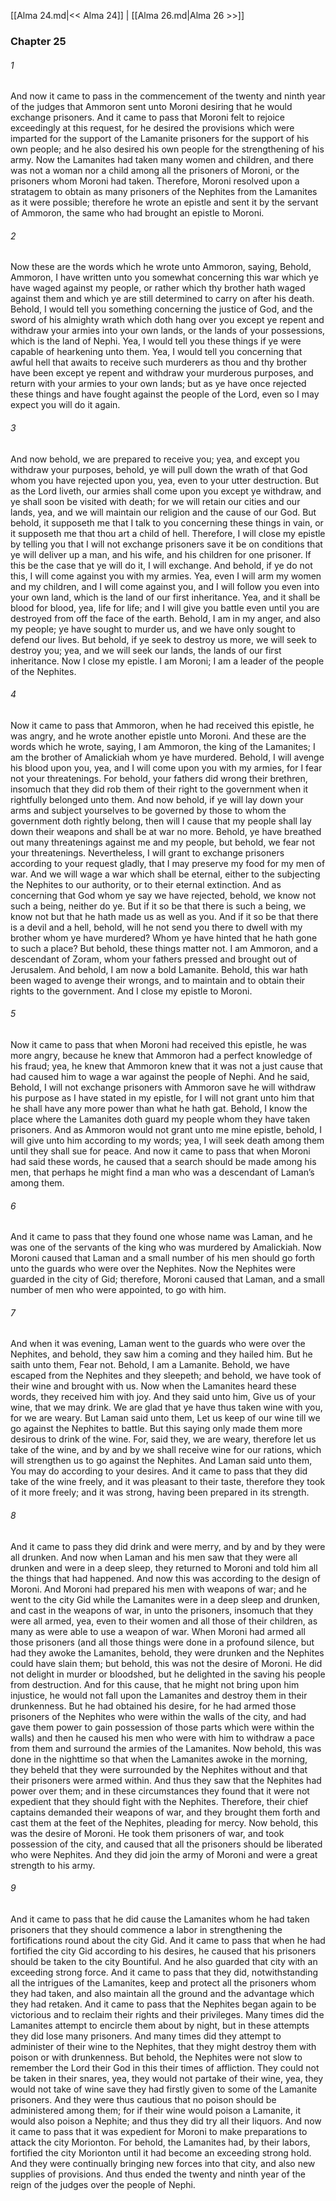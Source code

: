 [[Alma 24.md|<< Alma 24]]  |  [[Alma 26.md|Alma 26 >>]]

### Chapter 25
###### 1
And now it came to pass in the commencement of the twenty and ninth year of the judges that Ammoron sent unto Moroni desiring that he would exchange prisoners. And it came to pass that Moroni felt to rejoice exceedingly at this request, for he desired the provisions which were imparted for the support of the Lamanite prisoners for the support of his own people; and he also desired his own people for the strengthening of his army. Now the Lamanites had taken many women and children, and there was not a woman nor a child among all the prisoners of Moroni, or the prisoners whom Moroni had taken. Therefore, Moroni resolved upon a stratagem to obtain as many prisoners of the Nephites from the Lamanites as it were possible; therefore he wrote an epistle and sent it by the servant of Ammoron, the same who had brought an epistle to Moroni.

###### 2
Now these are the words which he wrote unto Ammoron, saying, Behold, Ammoron, I have written unto you somewhat concerning this war which ye have waged against my people, or rather which thy brother hath waged against them and which ye are still determined to carry on after his death. Behold, I would tell you something concerning the justice of God, and the sword of his almighty wrath which doth hang over you except ye repent and withdraw your armies into your own lands, or the lands of your possessions, which is the land of Nephi. Yea, I would tell you these things if ye were capable of hearkening unto them. Yea, I would tell you concerning that awful hell that awaits to receive such murderers as thou and thy brother have been except ye repent and withdraw your murderous purposes, and return with your armies to your own lands; but as ye have once rejected these things and have fought against the people of the Lord, even so I may expect you will do it again.

###### 3
And now behold, we are prepared to receive you; yea, and except you withdraw your purposes, behold, ye will pull down the wrath of that God whom you have rejected upon you, yea, even to your utter destruction. But as the Lord liveth, our armies shall come upon you except ye withdraw, and ye shall soon be visited with death; for we will retain our cities and our lands, yea, and we will maintain our religion and the cause of our God. But behold, it supposeth me that I talk to you concerning these things in vain, or it supposeth me that thou art a child of hell. Therefore, I will close my epistle by telling you that I will not exchange prisoners save it be on conditions that ye will deliver up a man, and his wife, and his children for one prisoner. If this be the case that ye will do it, I will exchange. And behold, if ye do not this, I will come against you with my armies. Yea, even I will arm my women and my children, and I will come against you, and I will follow you even into your own land, which is the land of our first inheritance. Yea, and it shall be blood for blood, yea, life for life; and I will give you battle even until you are destroyed from off the face of the earth. Behold, I am in my anger, and also my people; ye have sought to murder us, and we have only sought to defend our lives. But behold, if ye seek to destroy us more, we will seek to destroy you; yea, and we will seek our lands, the lands of our first inheritance. Now I close my epistle. I am Moroni; I am a leader of the people of the Nephites.

###### 4
Now it came to pass that Ammoron, when he had received this epistle, he was angry, and he wrote another epistle unto Moroni. And these are the words which he wrote, saying, I am Ammoron, the king of the Lamanites; I am the brother of Amalickiah whom ye have murdered. Behold, I will avenge his blood upon you, yea, and I will come upon you with my armies, for I fear not your threatenings. For behold, your fathers did wrong their brethren, insomuch that they did rob them of their right to the government when it rightfully belonged unto them. And now behold, if ye will lay down your arms and subject yourselves to be governed by those to whom the government doth rightly belong, then will I cause that my people shall lay down their weapons and shall be at war no more. Behold, ye have breathed out many threatenings against me and my people, but behold, we fear not your threatenings. Nevertheless, I will grant to exchange prisoners according to your request gladly, that I may preserve my food for my men of war. And we will wage a war which shall be eternal, either to the subjecting the Nephites to our authority, or to their eternal extinction. And as concerning that God whom ye say we have rejected, behold, we know not such a being, neither do ye. But if it so be that there is such a being, we know not but that he hath made us as well as you. And if it so be that there is a devil and a hell, behold, will he not send you there to dwell with my brother whom ye have murdered? Whom ye have hinted that he hath gone to such a place? But behold, these things matter not. I am Ammoron, and a descendant of Zoram, whom your fathers pressed and brought out of Jerusalem. And behold, I am now a bold Lamanite. Behold, this war hath been waged to avenge their wrongs, and to maintain and to obtain their rights to the government. And I close my epistle to Moroni.

###### 5
Now it came to pass that when Moroni had received this epistle, he was more angry, because he knew that Ammoron had a perfect knowledge of his fraud; yea, he knew that Ammoron knew that it was not a just cause that had caused him to wage a war against the people of Nephi. And he said, Behold, I will not exchange prisoners with Ammoron save he will withdraw his purpose as I have stated in my epistle, for I will not grant unto him that he shall have any more power than what he hath gat. Behold, I know the place where the Lamanites doth guard my people whom they have taken prisoners. And as Ammoron would not grant unto me mine epistle, behold, I will give unto him according to my words; yea, I will seek death among them until they shall sue for peace. And now it came to pass that when Moroni had said these words, he caused that a search should be made among his men, that perhaps he might find a man who was a descendant of Laman’s among them.

###### 6
And it came to pass that they found one whose name was Laman, and he was one of the servants of the king who was murdered by Amalickiah. Now Moroni caused that Laman and a small number of his men should go forth unto the guards who were over the Nephites. Now the Nephites were guarded in the city of Gid; therefore, Moroni caused that Laman, and a small number of men who were appointed, to go with him.

###### 7
And when it was evening, Laman went to the guards who were over the Nephites, and behold, they saw him a coming and they hailed him. But he saith unto them, Fear not. Behold, I am a Lamanite. Behold, we have escaped from the Nephites and they sleepeth; and behold, we have took of their wine and brought with us. Now when the Lamanites heard these words, they received him with joy. And they said unto him, Give us of your wine, that we may drink. We are glad that ye have thus taken wine with you, for we are weary. But Laman said unto them, Let us keep of our wine till we go against the Nephites to battle. But this saying only made them more desirous to drink of the wine. For, said they, we are weary, therefore let us take of the wine, and by and by we shall receive wine for our rations, which will strengthen us to go against the Nephites. And Laman said unto them, You may do according to your desires. And it came to pass that they did take of the wine freely, and it was pleasant to their taste, therefore they took of it more freely; and it was strong, having been prepared in its strength.

###### 8
And it came to pass they did drink and were merry, and by and by they were all drunken. And now when Laman and his men saw that they were all drunken and were in a deep sleep, they returned to Moroni and told him all the things that had happened. And now this was according to the design of Moroni. And Moroni had prepared his men with weapons of war; and he went to the city Gid while the Lamanites were in a deep sleep and drunken, and cast in the weapons of war, in unto the prisoners, insomuch that they were all armed, yea, even to their women and all those of their children, as many as were able to use a weapon of war. When Moroni had armed all those prisoners (and all those things were done in a profound silence, but had they awoke the Lamanites, behold, they were drunken and the Nephites could have slain them; but behold, this was not the desire of Moroni. He did not delight in murder or bloodshed, but he delighted in the saving his people from destruction. And for this cause, that he might not bring upon him injustice, he would not fall upon the Lamanites and destroy them in their drunkenness. But he had obtained his desire, for he had armed those prisoners of the Nephites who were within the walls of the city, and had gave them power to gain possession of those parts which were within the walls) and then he caused his men who were with him to withdraw a pace from them and surround the armies of the Lamanites. Now behold, this was done in the nighttime so that when the Lamanites awoke in the morning, they beheld that they were surrounded by the Nephites without and that their prisoners were armed within. And thus they saw that the Nephites had power over them; and in these circumstances they found that it were not expedient that they should fight with the Nephites. Therefore, their chief captains demanded their weapons of war, and they brought them forth and cast them at the feet of the Nephites, pleading for mercy. Now behold, this was the desire of Moroni. He took them prisoners of war, and took possession of the city, and caused that all the prisoners should be liberated who were Nephites. And they did join the army of Moroni and were a great strength to his army.

###### 9
And it came to pass that he did cause the Lamanites whom he had taken prisoners that they should commence a labor in strengthening the fortifications round about the city Gid. And it came to pass that when he had fortified the city Gid according to his desires, he caused that his prisoners should be taken to the city Bountiful. And he also guarded that city with an exceeding strong force. And it came to pass that they did, notwithstanding all the intrigues of the Lamanites, keep and protect all the prisoners whom they had taken, and also maintain all the ground and the advantage which they had retaken. And it came to pass that the Nephites began again to be victorious and to reclaim their rights and their privileges. Many times did the Lamanites attempt to encircle them about by night, but in these attempts they did lose many prisoners. And many times did they attempt to administer of their wine to the Nephites, that they might destroy them with poison or with drunkenness. But behold, the Nephites were not slow to remember the Lord their God in this their times of affliction. They could not be taken in their snares, yea, they would not partake of their wine, yea, they would not take of wine save they had firstly given to some of the Lamanite prisoners. And they were thus cautious that no poison should be administered among them; for if their wine would poison a Lamanite, it would also poison a Nephite; and thus they did try all their liquors. And now it came to pass that it was expedient for Moroni to make preparations to attack the city Morionton. For behold, the Lamanites had, by their labors, fortified the city Morionton until it had become an exceeding strong hold. And they were continually bringing new forces into that city, and also new supplies of provisions. And thus ended the twenty and ninth year of the reign of the judges over the people of Nephi.